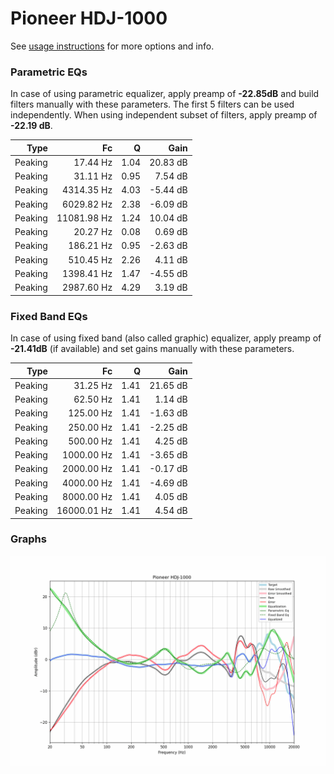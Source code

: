 # Pioneer HDJ-1000
See [usage instructions](https://github.com/jaakkopasanen/AutoEq#usage) for more options and info.

### Parametric EQs
In case of using parametric equalizer, apply preamp of **-22.85dB** and build filters manually
with these parameters. The first 5 filters can be used independently.
When using independent subset of filters, apply preamp of **-22.19 dB**.

| Type    | Fc          |    Q | Gain     |
|--------:|------------:|-----:|---------:|
| Peaking | 17.44 Hz    | 1.04 | 20.83 dB |
| Peaking | 31.11 Hz    | 0.95 | 7.54 dB  |
| Peaking | 4314.35 Hz  | 4.03 | -5.44 dB |
| Peaking | 6029.82 Hz  | 2.38 | -6.09 dB |
| Peaking | 11081.98 Hz | 1.24 | 10.04 dB |
| Peaking | 20.27 Hz    | 0.08 | 0.69 dB  |
| Peaking | 186.21 Hz   | 0.95 | -2.63 dB |
| Peaking | 510.45 Hz   | 2.26 | 4.11 dB  |
| Peaking | 1398.41 Hz  | 1.47 | -4.55 dB |
| Peaking | 2987.60 Hz  | 4.29 | 3.19 dB  |

### Fixed Band EQs
In case of using fixed band (also called graphic) equalizer, apply preamp of **-21.41dB**
(if available) and set gains manually with these parameters.

| Type    | Fc          |    Q | Gain     |
|--------:|------------:|-----:|---------:|
| Peaking | 31.25 Hz    | 1.41 | 21.65 dB |
| Peaking | 62.50 Hz    | 1.41 | 1.14 dB  |
| Peaking | 125.00 Hz   | 1.41 | -1.63 dB |
| Peaking | 250.00 Hz   | 1.41 | -2.25 dB |
| Peaking | 500.00 Hz   | 1.41 | 4.25 dB  |
| Peaking | 1000.00 Hz  | 1.41 | -3.65 dB |
| Peaking | 2000.00 Hz  | 1.41 | -0.17 dB |
| Peaking | 4000.00 Hz  | 1.41 | -4.69 dB |
| Peaking | 8000.00 Hz  | 1.41 | 4.05 dB  |
| Peaking | 16000.01 Hz | 1.41 | 4.54 dB  |

### Graphs
![](./Pioneer%20HDJ-1000.png)